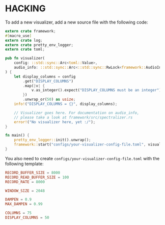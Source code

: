 HACKING
=======

To add a new visualizer, add a new source file with the following code:

```rust
extern crate framework;
#[macro_use]
extern crate log;
extern crate pretty_env_logger;
extern crate toml;

pub fn visualizer(
    config: ::std::sync::Arc<toml::Value>,
    audio_info: ::std::sync::Arc<::std::sync::RwLock<framework::AudioInfo>>,
) {
    let display_columns = config
        .get("DISPLAY_COLUMNS")
        .map(|v| {
            v.as_integer().expect("DISPLAY_COLUMNS must be an integer")
        })
        .unwrap_or(50) as usize;
    info!("DISPLAY_COLUMNS = {}", display_columns);

    // Visualizer goes here. For documentation on audio_info,
    // please take a look at framework/src/spectralizer.rs
    error!("No visualizer here, yet :/");
}

fn main() {
    pretty_env_logger::init().unwrap();
    framework::start("configs/your-visualizer-config-file.toml", visualizer);
}
```

You also need to create `configs/your-visualizer-config-file.toml` with the following
template:

```toml
RECORD_BUFFER_SIZE = 8000
RECORD_READ_BUFFER_SIZE = 100
RECORD_RATE = 8000

WINDOW_SIZE = 2048

DAMPEN = 0.9
MAX_DAMPEN = 0.99

COLUMNS = 75
DISPLAY_COLUMNS = 50
```
